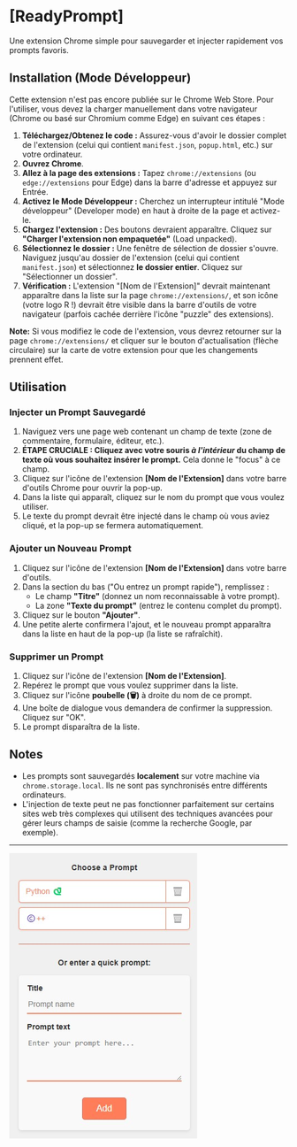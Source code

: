 # [ReadyPrompt]

Une extension Chrome simple pour sauvegarder et injecter rapidement vos prompts favoris.

## Installation (Mode Développeur)

Cette extension n'est pas encore publiée sur le Chrome Web Store. Pour l'utiliser, vous devez la charger manuellement dans votre navigateur (Chrome ou basé sur Chromium comme Edge) en suivant ces étapes :

1.  **Téléchargez/Obtenez le code :** Assurez-vous d'avoir le dossier complet de l'extension (celui qui contient `manifest.json`, `popup.html`, etc.) sur votre ordinateur.
2.  **Ouvrez Chrome**.
3.  **Allez à la page des extensions :** Tapez `chrome://extensions` (ou `edge://extensions` pour Edge) dans la barre d'adresse et appuyez sur Entrée.
4.  **Activez le Mode Développeur :** Cherchez un interrupteur intitulé "Mode développeur" (Developer mode) en haut à droite de la page et activez-le.
5.  **Chargez l'extension :** Des boutons devraient apparaître. Cliquez sur **"Charger l'extension non empaquetée"** (Load unpacked).
6.  **Sélectionnez le dossier :** Une fenêtre de sélection de dossier s'ouvre. Naviguez jusqu'au dossier de l'extension (celui qui contient `manifest.json`) et sélectionnez **le dossier entier**. Cliquez sur "Sélectionner un dossier".
7.  **Vérification :** L'extension "[Nom de l'Extension]" devrait maintenant apparaître dans la liste sur la page `chrome://extensions/`, et son icône (votre logo R !) devrait être visible dans la barre d'outils de votre navigateur (parfois cachée derrière l'icône "puzzle" des extensions).

**Note:** Si vous modifiez le code de l'extension, vous devrez retourner sur la page `chrome://extensions/` et cliquer sur le bouton d'actualisation (flèche circulaire) sur la carte de votre extension pour que les changements prennent effet.

## Utilisation

### Injecter un Prompt Sauvegardé

1.  Naviguez vers une page web contenant un champ de texte (zone de commentaire, formulaire, éditeur, etc.).
2.  **ÉTAPE CRUCIALE : Cliquez avec votre souris *à l'intérieur* du champ de texte où vous souhaitez insérer le prompt.** Cela donne le "focus" à ce champ.
3.  Cliquez sur l'icône de l'extension **[Nom de l'Extension]** dans votre barre d'outils Chrome pour ouvrir la pop-up.
4.  Dans la liste qui apparaît, cliquez sur le nom du prompt que vous voulez utiliser.
5.  Le texte du prompt devrait être injecté dans le champ où vous aviez cliqué, et la pop-up se fermera automatiquement.

### Ajouter un Nouveau Prompt

1.  Cliquez sur l'icône de l'extension **[Nom de l'Extension]** dans votre barre d'outils.
2.  Dans la section du bas ("Ou entrez un prompt rapide"), remplissez :
    * Le champ **"Titre"** (donnez un nom reconnaissable à votre prompt).
    * La zone **"Texte du prompt"** (entrez le contenu complet du prompt).
3.  Cliquez sur le bouton **"Ajouter"**.
4.  Une petite alerte confirmera l'ajout, et le nouveau prompt apparaîtra dans la liste en haut de la pop-up (la liste se rafraîchit).

### Supprimer un Prompt

1.  Cliquez sur l'icône de l'extension **[Nom de l'Extension]**.
2.  Repérez le prompt que vous voulez supprimer dans la liste.
3.  Cliquez sur l'icône **poubelle (🗑️)** à droite du nom de ce prompt.
4.  Une boîte de dialogue vous demandera de confirmer la suppression. Cliquez sur "OK".
5.  Le prompt disparaîtra de la liste.

## Notes

* Les prompts sont sauvegardés **localement** sur votre machine via `chrome.storage.local`. Ils ne sont pas synchronisés entre différents ordinateurs.
* L'injection de texte peut ne pas fonctionner parfaitement sur certains sites web très complexes qui utilisent des techniques avancées pour gérer leurs champs de saisie (comme la recherche Google, par exemple).

---
![Capture d'écran de la popup de l'extension](resume.jpg)